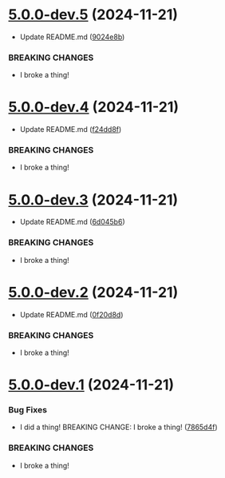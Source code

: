 # [5.0.0-dev.5](https://github.com/steel101/revanced-patches/compare/v5.0.0-dev.4...v5.0.0-dev.5) (2024-11-21)


* Update README.md ([9024e8b](https://github.com/steel101/revanced-patches/commit/9024e8b8132654ce80c4ccd07085a00bf55b78e2))


### BREAKING CHANGES

* I broke a thing!

# [5.0.0-dev.4](https://github.com/steel101/revanced-patches/compare/v5.0.0-dev.3...v5.0.0-dev.4) (2024-11-21)


* Update README.md ([f24dd8f](https://github.com/steel101/revanced-patches/commit/f24dd8fc41d2c94b8b3eb28cf8717045c3a3d474))


### BREAKING CHANGES

* I broke a thing!

# [5.0.0-dev.3](https://github.com/steel101/revanced-patches/compare/v5.0.0-dev.2...v5.0.0-dev.3) (2024-11-21)


* Update README.md ([6d045b6](https://github.com/steel101/revanced-patches/commit/6d045b644d7d0f7352faf73d633b9404c3d3c313))


### BREAKING CHANGES

* I broke a thing!

# [5.0.0-dev.2](https://github.com/steel101/revanced-patches/compare/v5.0.0-dev.1...v5.0.0-dev.2) (2024-11-21)


* Update README.md ([0f20d8d](https://github.com/steel101/revanced-patches/commit/0f20d8d210cc62ca403cb5fe4235c9d7c8392aa8))


### BREAKING CHANGES

* I broke a thing!

# [5.0.0-dev.1](https://github.com/steel101/revanced-patches/compare/v4.16.1...v5.0.0-dev.1) (2024-11-21)


### Bug Fixes

* I did a thing!  BREAKING CHANGE: I broke a thing! ([7865d4f](https://github.com/steel101/revanced-patches/commit/7865d4f90217b6054c938ea77199d226c9f85a43))


### BREAKING CHANGES

* I broke a thing!
